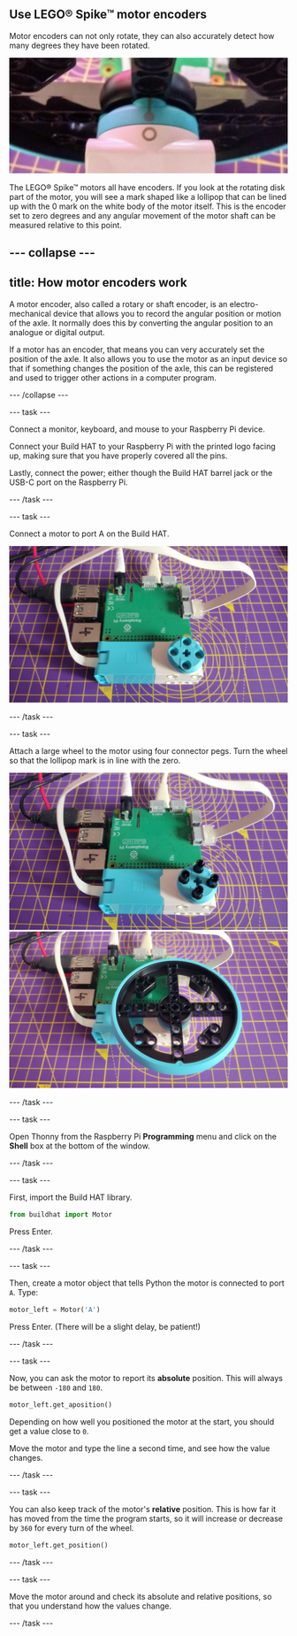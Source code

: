 ## Use LEGO® Spike™ motor encoders

Motor encoders can not only rotate, they can also accurately detect how many degrees they have been rotated.

![Motor with the lollipop mark in line with a circle.](images/aligned_symbols.jpg)

The LEGO® Spike™ motors all have encoders. If you look at the rotating disk part of the motor, you will see a mark shaped like a lollipop that can be lined up with the 0 mark on the white body of the motor itself. This is the encoder set to zero degrees and any angular movement of the motor shaft can be measured relative to this point.

--- collapse ---
---
title: How motor encoders work
---

A motor encoder, also called a rotary or shaft encoder, is an electro-mechanical device that allows you to record the angular position or motion of the axle. It normally does this by converting the angular position to an analogue or digital output. 

If a motor has an encoder, that means you can very accurately set the position of the axle. It also allows you to use the motor as an input device so that if something changes the position of the axle, this can be registered and used to trigger other actions in a computer program. 

--- /collapse ---

--- task ---

Connect a monitor, keyboard, and mouse to your Raspberry Pi device.

Connect your Build HAT to your Raspberry Pi with the printed logo facing up, making sure that you have properly covered all the pins. 

Lastly, connect the power; either though the Build HAT barrel jack or the USB-C port on the Raspberry Pi.

--- /task ---

--- task ---

Connect a motor to port A on the Build HAT.

![Motor attached via a ribbon cable to port A on the build HAT.](images/motor_attached.jpg)

--- /task ---

--- task ---

Attach a large wheel to the motor using four connector pegs. Turn the wheel so that the lollipop mark is in line with the zero.

![Motor with connector pegs attached.](images/motor_with_pegs.jpg)
![Motor with a large wheel attached.](images/motor_with_wheel.jpg)

--- /task ---

--- task ---

Open Thonny from the Raspberry Pi **Programming** menu and click on the **Shell** box at the bottom of the window. 

--- /task ---

--- task ---

First, import the Build HAT library.

```python
from buildhat import Motor
```
Press Enter.

--- /task ---

--- task ---

Then, create a motor object that tells Python the motor is connected to port `A`. 
Type: 

```python
motor_left = Motor('A')
```
Press Enter. (There will be a slight delay, be patient!)

--- /task ---

--- task ---

Now, you can ask the motor to report its **absolute** position. This will always be between `-180` and `180`.

```python
motor_left.get_aposition()
```

Depending on how well you positioned the motor at the start, you should get a value close to `0`.

Move the motor and type the line a second time, and see how the value changes.

--- /task ---

--- task ---

You can also keep track of the motor's **relative** position. This is how far it has moved from the time the program starts, so it will increase or decrease by `360` for every turn of the wheel.

```python
motor_left.get_position()
```
--- /task ---

--- task ---

Move the motor around and check its absolute and relative positions, so that you understand how the values change.

--- /task ---


